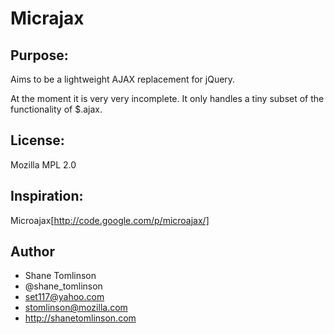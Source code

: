 # Micrajax

## Purpose:
Aims to be a lightweight AJAX replacement for jQuery.

At the moment it is very very incomplete.  It only handles a tiny subset of the functionality of $.ajax.

## License:
Mozilla MPL 2.0

## Inspiration:
Microajax[http://code.google.com/p/microajax/]

## Author
* Shane Tomlinson
* @shane_tomlinson
* set117@yahoo.com
* stomlinson@mozilla.com
* http://shanetomlinson.com

